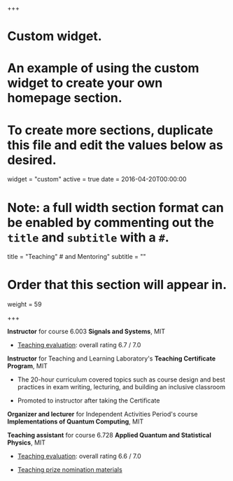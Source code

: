 +++
# Custom widget.
# An example of using the custom widget to create your own homepage section.
# To create more sections, duplicate this file and edit the values below as desired.
widget = "custom"
active = true
date = 2016-04-20T00:00:00

# Note: a full width section format can be enabled by commenting out the `title` and `subtitle` with a `#`.
title = "Teaching" # and Mentoring"
subtitle = ""

# Order that this section will appear in.
weight = 59

+++

<strong>Instructor</strong> for course 6.003 <strong>Signals and Systems</strong>, MIT <br /> 

 - <a href="/~caiello/files/Aiello_TeachingEvaluation_6003_Fall14.pdf" target="_blank">Teaching evaluation</a>: overall rating 6.7 &#47; 7.0

<strong>Instructor</strong> for Teaching and Learning Laboratory's <strong>Teaching Certificate Program</strong>, MIT  <br />

 - The 20-hour curriculum covered topics such as course design and best practices in exam writing, lecturing, and building an inclusive
classroom

 - Promoted to instructor after taking the Certificate
    
<strong>Organizer and lecturer</strong> for Independent Activities Period's course <strong>Implementations of Quantum Computing</strong>, MIT <br />
     
<strong>Teaching assistant</strong> for course 6.728 <strong>Applied Quantum and Statistical Physics</strong>, MIT <br />

 - <a href="/~caiello/files/Aiello_TeachingEvaluation_6728_Fall13.pdf" target="_blank">Teaching evaluation</a>: overall rating 6.6 &#47; 7.0

 - <a href="/~caiello/files/Aiello_CompiledTeachingPrizeNominations_6728.pdf" target="_blank">Teaching prize nomination materials</a>









 

     

